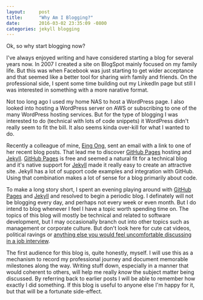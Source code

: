 ```yaml
---
layout:		post
title:		"Why Am I Blogging?"
date:		2016-03-02 23:35:09 -0800
categories:	jekyll blogging
---
```

Ok, so why start blogging now?

I've always enjoyed writing and have considered starting a blog for several years now. In 2007 I created a site on BlogSpot mainly focused on my family life. But this was when Facebook was just starting to get wider acceptance and that seemed like a better tool for sharing wirh family and friends. On the professional side, I spent some time building out my LinkedIn page but still I was interested in something with a more narative format.

Not too long ago I used my home NAS to host a WordPress page. I also looked into hosting a WordPress server on AWS or subscribing to one of the many WordPress hosting services. But for the type of blogging I was interested to do (technical with lots of code snippets) it WordPress didn't really seem to fit the bill. It also seems kinda over-kill for what I wanted to do.

Recently a colleague of mine, [Eing Ong][eing], sent an email with a link to one of her recent blog posts. That lead me to discover [GitHub Pages][github-pages] hosting and [Jekyll][jekyll-gh]. [GitHub Pages][github-pages] is free and seemed a natural fit for a technical blog and it's native support for [Jekyll][jekyll-gh] made it really easy to create an attractive site. Jekyll has a lot of support code examples and integration with GitHub. Using that combination makes a lot of sense for a blog primarily about code.

To make a long story short, I spent an evening playing around with [GitHub Pages][github-pages] and [Jekyll][jekyll-gh] and resolved to begin a periodic blog. I definately will not be blogging every day, and perhaps not every week or even month. But I do intend to blog whenever I feel I have a topic worth spending time on. The topics of this blog will mostly be technical and related to software development, but I may occasionally branch out into other topics such as management or corporate culture. But don't look here for cute cat videos, political ravings or [anything else you would feel uncomfortable discussing in a job interview][questions].

The first audience for this blog is, quite honestly, myself. I will use this as a mechanism to record my professional journey and document memorable milestones along the way. Writing stuff down, especially in a manner that would coherent to others, will help me really _know_ the subject matter being discussed. By referring back to earlier posts I will be able to remember how exactly I did something. If this blog is useful to anyone else I'm happy for it, but that will be a fortunate side-effect.


[oldblog]:	http://threelittleoaks.blogspot.com/
[eing]:		http://eing.github.io/
[github-pages]:	https://pages.github.com/
[jekyll-gh]:	https://github.com/jekyll/jekyll
[questions]:	http://lifehacker.com/the-most-common-illegal-job-interview-questions-you-sho-1706238105
